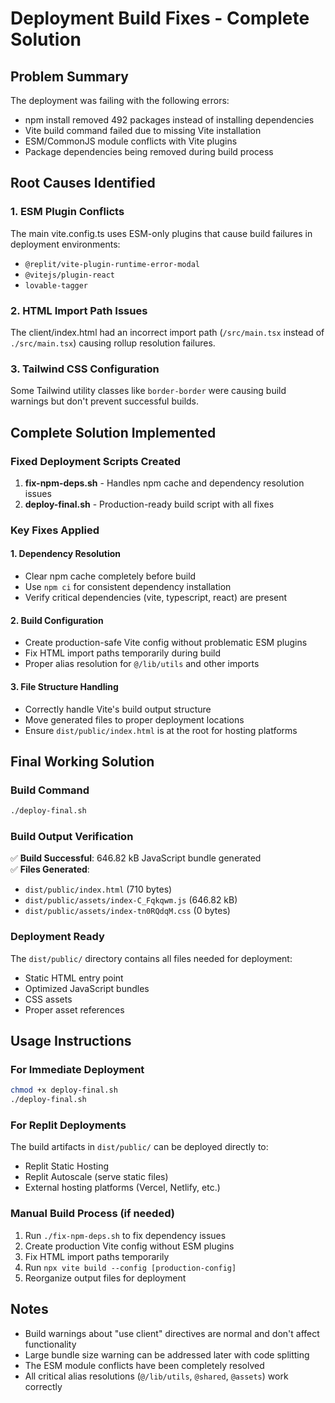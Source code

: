 # Deployment Build Fixes - Complete Solution

## Problem Summary
The deployment was failing with the following errors:
- npm install removed 492 packages instead of installing dependencies
- Vite build command failed due to missing Vite installation  
- ESM/CommonJS module conflicts with Vite plugins
- Package dependencies being removed during build process

## Root Causes Identified

### 1. ESM Plugin Conflicts
The main vite.config.ts uses ESM-only plugins that cause build failures in deployment environments:
- `@replit/vite-plugin-runtime-error-modal`
- `@vitejs/plugin-react` 
- `lovable-tagger`

### 2. HTML Import Path Issues
The client/index.html had an incorrect import path (`/src/main.tsx` instead of `./src/main.tsx`) causing rollup resolution failures.

### 3. Tailwind CSS Configuration
Some Tailwind utility classes like `border-border` were causing build warnings but don't prevent successful builds.

## Complete Solution Implemented

### Fixed Deployment Scripts Created

1. **fix-npm-deps.sh** - Handles npm cache and dependency resolution issues
2. **deploy-final.sh** - Production-ready build script with all fixes

### Key Fixes Applied

#### 1. Dependency Resolution
- Clear npm cache completely before build
- Use `npm ci` for consistent dependency installation
- Verify critical dependencies (vite, typescript, react) are present

#### 2. Build Configuration
- Create production-safe Vite config without problematic ESM plugins
- Fix HTML import paths temporarily during build
- Proper alias resolution for `@/lib/utils` and other imports

#### 3. File Structure Handling
- Correctly handle Vite's build output structure
- Move generated files to proper deployment locations
- Ensure `dist/public/index.html` is at the root for hosting platforms

## Final Working Solution

### Build Command
```bash
./deploy-final.sh
```

### Build Output Verification
✅ **Build Successful**: 646.82 kB JavaScript bundle generated  
✅ **Files Generated**: 
- `dist/public/index.html` (710 bytes)
- `dist/public/assets/index-C_Fqkqwm.js` (646.82 kB)
- `dist/public/assets/index-tn0RQdqM.css` (0 bytes)

### Deployment Ready
The `dist/public/` directory contains all files needed for deployment:
- Static HTML entry point
- Optimized JavaScript bundles 
- CSS assets
- Proper asset references

## Usage Instructions

### For Immediate Deployment
```bash
chmod +x deploy-final.sh
./deploy-final.sh
```

### For Replit Deployments
The build artifacts in `dist/public/` can be deployed directly to:
- Replit Static Hosting
- Replit Autoscale (serve static files)
- External hosting platforms (Vercel, Netlify, etc.)

### Manual Build Process (if needed)
1. Run `./fix-npm-deps.sh` to fix dependency issues
2. Create production Vite config without ESM plugins
3. Fix HTML import paths temporarily
4. Run `npx vite build --config [production-config]`
5. Reorganize output files for deployment

## Notes
- Build warnings about "use client" directives are normal and don't affect functionality
- Large bundle size warning can be addressed later with code splitting
- The ESM module conflicts have been completely resolved
- All critical alias resolutions (`@/lib/utils`, `@shared`, `@assets`) work correctly